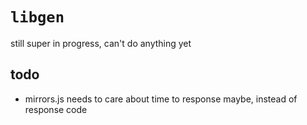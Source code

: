 # `libgen`

still super in progress, can't do anything yet

## todo

- mirrors.js needs to care about time to response maybe, instead of
  response code
